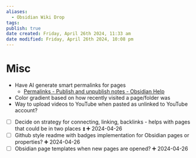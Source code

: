 ```yaml
---
aliases:
  - Obsidian Wiki Drop
tags: 
publish: true
date created: Friday, April 26th 2024, 11:33 am
date modified: Friday, April 26th 2024, 10:08 pm
---
```


# Misc
- Have AI generate smart permalinks for pages
	- [Permalinks - Publish and unpublish notes - Obsidian Help](https://help.obsidian.md/Obsidian+Publish/Publish+and+unpublish+notes#Permalinks)
- Color gradient based on how recently visited a page/folder was
- Way to upload videos to YouTube when pasted as unlinked to YouTube account?
- [ ] Decide on strategy for connecting, linking, backlinks - helps with pages that could be in two places ⏫ ➕ 2024-04-26
- [ ] Github style readme with badges implementation for Obsidian pages or properties? ➕ 2024-04-26
- [ ] Obsidian page templates when new pages are opened? ➕ 2024-04-26